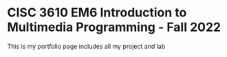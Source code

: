 # CISC 3610 EM6 Introduction to Multimedia Programming - Fall 2022
This is my portfolio page includes all my project and lab
